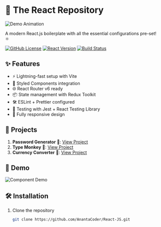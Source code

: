 # 🚀 The React Repository

![Demo Animation](https://media.tenor.com/86pJP5NZEoMAAAAC/hulk-angry.gif) <!-- Replace with your actual GIF link -->

A modern React.js boilerplate with all the essential configurations pre-set! ⚛️

[![GitHub License](https://img.shields.io/badge/license-MIT-blue.svg)](https://github.com/yourusername/your-repo/blob/main/LICENSE)
[![React Version](https://img.shields.io/badge/react-18.2.0-blue.svg)](https://reactjs.org/)
[![Build Status](https://img.shields.io/travis/com/anantacoder/React-JS/main.svg)](https://travis-ci.com/anantacoder/React-JS)

<!-- ![Project Screenshot](./screenshot.png)  -->

## ✨ Features

- ⚡️ Lightning-fast setup with Vite
- 🎨 Styled Components integration
- 🌐 React Router v6 ready
- 📦 State management with Redux Toolkit
- 🛠 ESLint + Prettier configured
- 🧪 Testing with Jest + React Testing Library
- 📱 Fully responsive design

## 🚀 Projects

 1. **Password Generator** 🔗: [View Project](https://password-generator-tau-sand.vercel.app/)
 2. **Type Monkey** 🔗: [View Project](https://typemonkey-jade.vercel.app/)
 2. **Currency Converter** 🔗: [View Project](https://currencyconverter-lake-eight.vercel.app/)

## 🎥 Demo

![Component Demo](https://media.giphy.com/media/ABC/components-interaction.gif) 

## 🛠 Installation

1. Clone the repository
   ```bash
   git clone https://github.com/AnantaCoder/React-JS.git
